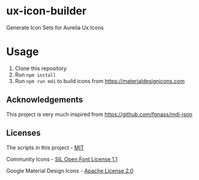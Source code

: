 # ux-icon-builder

Generate Icon Sets for Aurelia Ux Icons

# Usage

1. Clone this repository
2. Run `npm install`
3. Run `npm run mdi` to build icons from https://materialdesignicons.com

## Acknowledgements

This project is very much inspired from https://github.com/fgnass/mdi-json

## Licenses

The scripts in this project - [MIT](./LICENSE)

Community Icons - [SIL Open Font License 1.1](http://scripts.sil.org/cms/scripts/page.php?item_id=OFL_web)

Google Material Design Icons - [Apache License 2.0](https://github.com/google/material-design-icons/blob/master/LICENSE)
